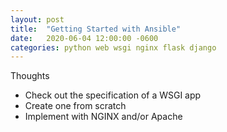 ```yaml
---
layout: post
title:  "Getting Started with Ansible"
date:   2020-06-04 12:00:00 -0600
categories: python web wsgi nginx flask django
---
```


Thoughts
* Check out the specification of a WSGI app
* Create one from scratch
* Implement with NGINX and/or Apache

